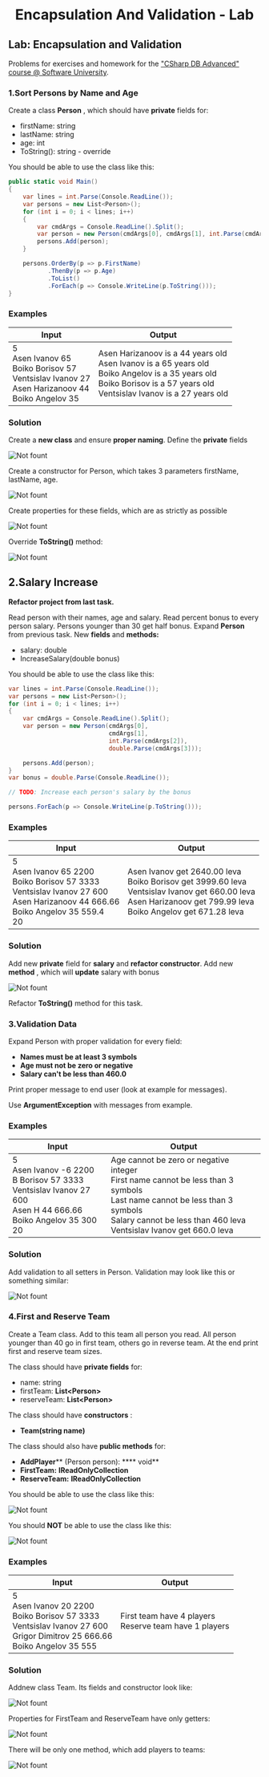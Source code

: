 ﻿# <p align="center"> Encapsulation And Validation - Lab</p>

## Lab: Encapsulation and Validation

Problems for exercises and homework for the [&quot;CSharp DB Advanced&quot; course @ Software University](https://softuni.bg/trainings/1741/databases-advanced-entity-framework-october-2017).

### 1.Sort Persons by Name and Age

Create a class **Person** , which should have **private** fields for:

- firstName: string
- lastName: string
- age: int
- ToString(): string - override

You should be able to use the class like this:

```csharp
public static void Main()
{
    var lines = int.Parse(Console.ReadLine());
    var persons = new List<Person>();
    for (int i = 0; i < lines; i++)
    {
        var cmdArgs = Console.ReadLine().Split();
        var person = new Person(cmdArgs[0], cmdArgs[1], int.Parse(cmdArgs[2]));
        persons.Add(person);
    }

    persons.OrderBy(p => p.FirstName)
           .ThenBy(p => p.Age)
           .ToList()
           .ForEach(p => Console.WriteLine(p.ToString()));
}
```

### Examples

| **Input** | **Output** |
| --- | --- |
| 5 <br/> Asen Ivanov 65 <br/>Boiko Borisov 57 <br/>Ventsislav Ivanov 27 <br/>Asen Harizanoov 44 <br/>Boiko Angelov 35 | Asen Harizanoov is a 44 years old <br/>Asen Ivanov is a 65 years old <br/>Boiko Angelov is a 35 years old <br/>Boiko Borisov is a 57 years old <br/>Ventsislav Ivanov is a 27 years old |

### Solution

Create a **new class** and ensure **proper naming**. Define the **private** fields

![Not fount](/DBFundamentals/Databases-Advanced/images/11.png)

Create a constructor for Person, which takes 3 parameters firstName, lastName, age.

![Not fount](/DBFundamentals/Databases-Advanced/images/12.png)

Create properties for these fields, which are as strictly as possible

![Not fount](/DBFundamentals/Databases-Advanced/images/13.png)

Override **ToString()** method:

![Not fount](/DBFundamentals/Databases-Advanced/images/14.png)

## 2.Salary Increase

**Refactor project from last task.**

Read person with their names, age and salary. Read percent bonus to every person salary. Persons younger than 30 get half bonus. Expand **Person** from previous task. New **fields** and **methods:**

- salary: double
- IncreaseSalary(double bonus)

You should be able to use the class like this:

```csharp
var lines = int.Parse(Console.ReadLine());
var persons = new List<Person>();
for (int i = 0; i < lines; i++)
{
    var cmdArgs = Console.ReadLine().Split();
    var person = new Person(cmdArgs[0], 
                            cmdArgs[1],
                            int.Parse(cmdArgs[2]), 
                            double.Parse(cmdArgs[3]));

    persons.Add(person);
}
var bonus = double.Parse(Console.ReadLine());

// TODO: Increase each person's salary by the bonus

persons.ForEach(p => Console.WriteLine(p.ToString()));
```

### Examples

| **Input** | **Output** |
| --- | --- |
|5<br/> Asen Ivanov 65 2200<br/> Boiko Borisov 57 3333<br/> Ventsislav Ivanov 27 600<br/> Asen Harizanoov 44 666.66<br/> Boiko Angelov 35 559.4<br/> 20|Asen Ivanov get 2640.00 leva<br/> Boiko Borisov get 3999.60 leva<br/> Ventsislav Ivanov get 660.00 leva<br/> Asen Harizanoov get 799.99 leva<br/> Boiko Angelov get 671.28 leva|

### Solution

Add new **private** field for **salary** and **refactor constructor**. Add new **method** , which will **update** salary with bonus

![Not fount](/DBFundamentals/Databases-Advanced/images/15.png)

Refactor **ToString()** method for this task.

### 3.Validation Data

Expand Person with proper validation for every field:

- **Names must be at least 3 symbols**
- **Age must not be zero or negative**
- **Salary can&#39;t be less than 460.0**

Print proper message to end user (look at example for messages).

Use **ArgumentException** with messages from example.

### Examples

| **Input** | **Output** |
| --- | --- |
|5<br/> Asen Ivanov -6 2200<br/> B Borisov 57 3333<br/> Ventsislav Ivanov 27 600<br/> Asen H 44 666.66<br/> Boiko Angelov 35 300<br/> 20|Age cannot be zero or negative integer<br/> First name cannot be less than 3 symbols<br/> Last name cannot be less than 3 symbols<br/> Salary cannot be less than 460 leva<br/> Ventsislav Ivanov get 660.0 leva|

### Solution

Add validation to all setters in Person. Validation may look like this or something similar:

![Not fount](/DBFundamentals/Databases-Advanced/images/16.png)

### 4.First and Reserve Team

Create a Team class. Add to this team all person you read. All person younger than 40 go in first team, others go in reverse team. At the end print first and reserve team sizes.

The class should have **private fields** for:

- name: string
- firstTeam: **List&lt;Person&gt;**
- reserveTeam: **List&lt;Person&gt;**

The class should have **constructors** :

- **Team(string name)**

The class should also have **public methods** for:

- **AddPlayer**** (Person person): **** void**
- **FirstTeam:**   **IReadOnlyCollection**
- **ReserveTeam:**   **IReadOnlyCollection**

You should be able to use the class like this:

![Not fount](/DBFundamentals/Databases-Advanced/images/17.png)

You should **NOT** be able to use the class like this:

![Not fount](/DBFundamentals/Databases-Advanced/images/18.png)

### Examples

| **Input** | **Output** |
| --- | --- |
| 5<br/> Asen Ivanov 20 2200<br/> Boiko Borisov 57 3333<br/> Ventsislav Ivanov 27 600<br/> Grigor Dimitrov 25 666.66<br/> Boiko Angelov 35 555|First team have 4 players <br/> Reserve team have 1 players|

### Solution

Addnew class Team. Its fields and constructor look like:

![Not fount](/DBFundamentals/Databases-Advanced/images/19.png)

Properties for FirstTeam and ReserveTeam have only getters:

![Not fount](/DBFundamentals/Databases-Advanced/images/20.png)

There will be only one method, which add players to teams:

![Not fount](/DBFundamentals/Databases-Advanced/images/21.png)
